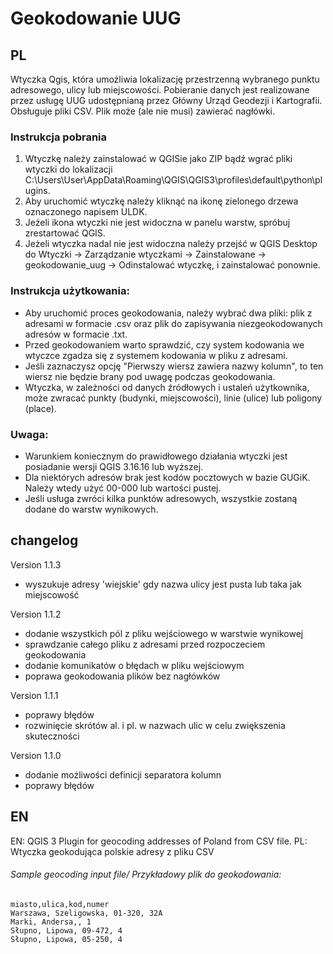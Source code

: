 # Geokodowanie UUG

## PL

Wtyczka Qgis, która umożliwia lokalizację przestrzenną wybranego punktu adresowego, ulicy lub miejscowości. Pobieranie danych jest realizowane przez usługę UUG udostępnianą przez Główny Urząd Geodezji i Kartografii. Obsługuje pliki CSV. Plik może (ale nie musi) zawierać nagłówki.

### Instrukcja pobrania
1. Wtyczkę należy zainstalować w QGISie jako ZIP bądź wgrać pliki wtyczki do lokalizacji C:\Users\User\AppData\Roaming\QGIS\QGIS3\profiles\default\python\plugins.
2. Aby uruchomić wtyczkę należy kliknąć na ikonę zielonego drzewa oznaczonego napisem ULDK.
3. Jeżeli ikona wtyczki nie jest widoczna w panelu warstw, spróbuj zrestartować QGIS.
4. Jeżeli wtyczka nadal nie jest widoczna  należy przejść w QGIS Desktop do Wtyczki -> Zarządzanie wtyczkami -> Zainstalowane -> geokodowanie_uug -> Odinstalować wtyczkę, i zainstalować ponownie.<br>

### Instrukcja użytkowania:
* Aby uruchomić proces geokodowania, należy wybrać dwa pliki: plik z adresami w formacie .csv oraz plik do zapisywania niezgeokodowanych adresów w formacie .txt.
* Przed geokodowaniem warto sprawdzić, czy system kodowania we wtyczce zgadza się z systemem kodowania w pliku z adresami.
* Jeśli zaznaczysz opcję "Pierwszy wiersz zawiera nazwy kolumn", to ten wiersz nie będzie brany pod uwagę podczas geokodowania.
* Wtyczka, w zależności od danych źródłowych i ustaleń użytkownika, może zwracać punkty (budynki, miejscowości), linie (ulice) lub poligony (place).

### Uwaga:
* Warunkiem koniecznym do prawidłowego działania wtyczki jest posiadanie wersji QGIS 3.16.16 lub wyższej.
* Dla niektórych adresów brak jest kodów pocztowych w bazie GUGiK. Należy wtedy użyć 00-000 lub wartości pustej.
* Jeśli usługa zwróci kilka punktów adresowych, wszystkie zostaną dodane do warstw wynikowych.

## changelog
  Version 1.1.3
  * wyszukuje adresy 'wiejskie' gdy nazwa ulicy jest pusta lub taka jak miejscowość
  
  Version 1.1.2
  * dodanie wszystkich pól z pliku wejściowego w warstwie wynikowej
  * sprawdzanie całego pliku z adresami przed rozpoczeciem geokodowania
  * dodanie komunikatów o błędach w pliku wejściowym
  * poprawa geokodowania plików bez nagłówków
  
  Version 1.1.1
  * poprawy błędów
  * rozwinięcie skrótów al. i pl. w nazwach ulic w celu zwiększenia skuteczności
  
  Version 1.1.0
  * dodanie możliwości definicji separatora kolumn
  * poprawy błędów

## EN
EN: QGIS 3 Plugin for geocoding addresses of Poland from CSV file. PL: Wtyczka geokodująca polskie adresy z pliku CSV

###### Sample geocoding input file/  Przykładowy plik do geokodowania:
```
miasto,ulica,kod,numer
Warszawa, Szeligowska, 01-320, 32A
Marki, Andersa,, 1
Słupno, Lipowa, 09-472, 4
Słupno, Lipowa, 05-250, 4
```
